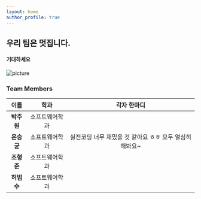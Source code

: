```yaml
---
layout: home
author_profile: true
---
```



## 우리 팀은 멋집니다.
####  기대하세요

![picture](https://cdn.pixabay.com/photo/2020/10/14/19/49/santorini-5655299_960_720.jpg)

### Team Members

| 이름 | 학과 |  각자 한마디 |
| :---: | :---: | :---:  |
| **박주원** | 소프트웨어학과 |  |
| **은승균** | 소프트웨어학과 | 실전코딩 너무 재밌을 것 같아요 ㅎㅎ 모두 열심히 해봐요~  |
| **조형준** | 소프트웨어학과 |  |
| **허범수** | 소프트웨어학과 |  |




